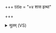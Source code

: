 +++
title = "०४ शास इत्था"

+++
<details><summary>मूलम् (VS)</summary>

शा॒स इ॒त्था म॒हाँ अ॑स्यमित्रसा॒हो अ॑स्तृ॒तः। न यस्य॑ ह॒न्यते॒ सखा॒ न जी॒यते॑ क॒दा च॒न ॥
</details>